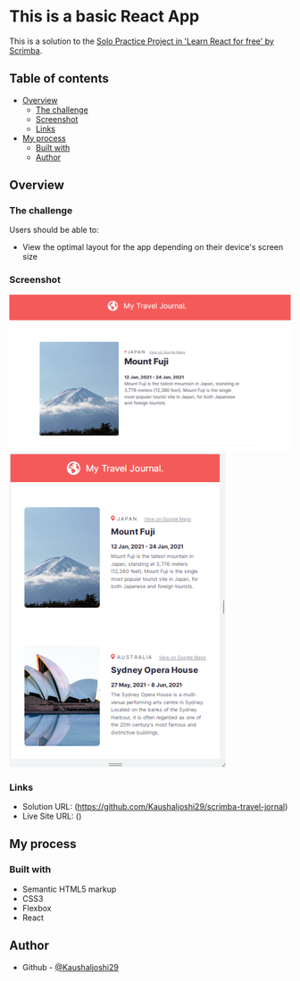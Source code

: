 # This is a basic React App

This is a solution to the [Solo Practice Project in 'Learn React for free' by Scrimba](https://scrimba.com/learn/learnreact). 

## Table of contents

- [Overview](#overview)
  - [The challenge](#the-challenge)
  - [Screenshot](#screenshot)
  - [Links](#links)
- [My process](#my-process)
  - [Built with](#built-with)
  - [Author](#author)


## Overview

### The challenge

Users should be able to:

- View the optimal layout for the app depending on their device's screen size

### Screenshot

![](./desktopSS.PNG)
![](./mobileSS.PNG)


### Links

- Solution URL: (https://github.com/Kaushaljoshi29/scrimba-travel-jornal)
- Live Site URL: ()

## My process

### Built with

- Semantic HTML5 markup
- CSS3
- Flexbox
- React

## Author

- Github - [@Kaushaljoshi29](https://github.com/Kaushaljoshi29?tab=repositories)
